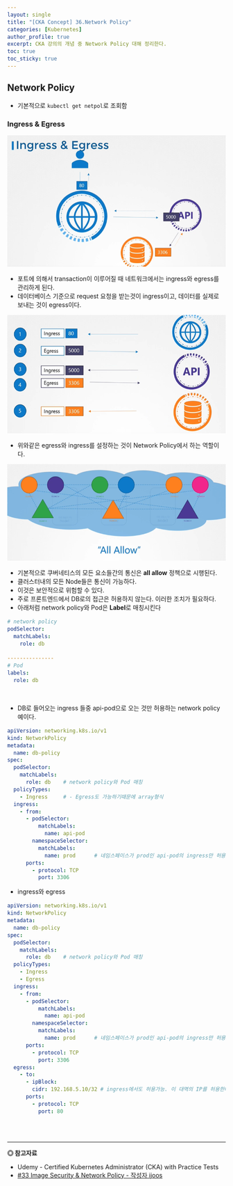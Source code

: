 ```yaml
---
layout: single
title: "[CKA Concept] 36.Network Policy"
categories: [Kubernetes]
author_profile: true
excerpt: CKA 강의의 개념 중 Network Policy 대해 정리한다. 
toc: true
toc_sticky: true
---
```


## Network Policy
- 기본적으로 ```kubectl get netpol```로 조회함

### Ingress & Egress
![](/assets/img/kubernetes/36_network_policy_1.png)

- 포트에 의해서 transaction이 이루어질 때 네트워크에서는 ingress와 egress를 관리하게 된다. 
- 데이터베이스 기준으로 request 요청을 받는것이 ingress이고, 데이터를 실제로 보내는 것이 egress이다.<br>

![](/assets/img/kubernetes/36_network_policy_2.png)
- 위와같은 egress와 ingress를 설정하는 것이 Network Policy에서 하는 역할이다.<br>

![](/assets/img/kubernetes/36_network_policy_3.png)
- 기본적으로 쿠버네티스의 모든 요소들간의 통신은 **all allow** 정책으로 시행된다. 
- 클러스터내의 모든 Node들은 통신이 가능하다. 
- 이것은 보안적으로 위험할 수 있다.
- 주로 프론트엔드에서 DB로의 접근은 허용하지 않는다. 이러한 조치가 필요하다.
- 아래처럼 network policy와 Pod은 **Label**로 매칭시킨다

```yaml
# network policy
podSelector:
  matchLabels:
    role: db

---------------
# Pod
labels:
  role: db
```

<br>



- DB로 들어오는 ingress 들중 api-pod으로 오는 것만 허용하는 network policy 예이다.

```yaml
apiVersion: networking.k8s.io/v1
kind: NetworkPolicy
metadata:
  name: db-policy
spec:
  podSelector:
    matchLabels:
      role: db    # network policy와 Pod 매칭
  policyTypes:
    - Ingress     # - Egress도 가능하기때문에 array형식
  ingress:
    - from:
      - podSelector:
          matchLabels:
            name: api-pod
        namespaceSelector:
          matchLabels:
            name: prod      # 네임스페이스가 prod인 api-pod의 ingress만 허용됨
      ports:
        - protocol: TCP
          port: 3306

```

- ingress와 egress

```yaml
apiVersion: networking.k8s.io/v1
kind: NetworkPolicy
metadata:
  name: db-policy
spec:
  podSelector:
    matchLabels:
      role: db    # network policy와 Pod 매칭
  policyTypes:
    - Ingress
    - Egress
  ingress:
    - from:
      - podSelector:
          matchLabels:
            name: api-pod
        namespaceSelector:
          matchLabels:
            name: prod      # 네임스페이스가 prod인 api-pod의 ingress만 허용됨
      ports:
        - protocol: TCP
          port: 3306
  egress:
    - to:
      - ipBlock:
        cidr: 192.168.5.10/32 # ingress에서도 허용가능. 이 대역의 IP를 허용한다.
      ports:
        - protocol: TCP
          port: 80

```


<br>
<br>


------------------
**◎ 참고자료**

- Udemy - Certified Kubernetes Administrator (CKA) with Practice Tests
- [#33 Image Security & Network Policy - 작성자 ijoos](https://blog.naver.com/ijoos/222171813463)